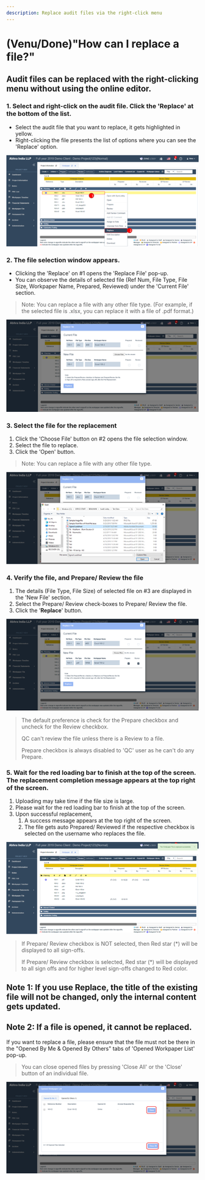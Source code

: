 ```yaml
---
description: Replace audit files via the right-click menu
---
```


# \(Venu/Done\)"How can I replace a file?"

## Audit files can be replaced with the right-clicking menu without using the online editor.

### 1. Select and right-click on the audit file. Click the 'Replace' at the bottom of the list.

* Select the audit file that you want to replace, it gets highlighted in yellow.
* Right-clicking the file presents the list of options where you can see the 'Replace' option.

![](../.gitbook/assets/replace-file-1.png)

### 2. The file selection window appears.

* Clicking the 'Replace' on \#1 opens the 'Replace File' pop-up.
* You can observe the details of selected file \(Ref Num, File Type, File Size, Workpaper Name, Prepared, Reviewed\) under the 'Current File' section.

> Note: You can replace a file with any other file type. \(For example, if the selected file is .xlsx, you can replace it with a file of .pdf format.\)

![](../.gitbook/assets/replace-file-2.png)

### 3. Select the file for the replacement

1. Click the 'Choose File' button on \#2 opens the file selection window.
2. Select the file to replace.
3. Click the 'Open' button.

> Note: You can replace a file with any other file type.

![](../.gitbook/assets/replace-file-3.png)

### 4. Verify the file, and Prepare/ Review the file

1. The details \(File Type, File Size\) of selected file on \#3 are displayed in the 'New File' section. 
2. Select the Prepare/ Review check-boxes to Prepare/ Review the file.
3. Click the '**Replace**' button.  

![](../.gitbook/assets/replace-file-4.png)

> The default preference is check for the Prepare checkbox and uncheck for the Review checkbox.
>
> QC can't review the file unless there is a Review to a file.
>
> Prepare checkbox is always disabled to 'QC' user as he can't do any Prepare.

### 5. Wait for the red loading bar to finish at the top of the screen. The replacement completion message appears at the top right of the screen.

1. Uploading may take time if the file size is large.
2. Please wait for the red loading bar to finish at the top of the screen.
3. Upon successful replacement,
   1. A success message appears at the top right of the screen.
   2. The file gets auto Prepared/ Reviewed if the respective checkbox is selected on the username who replaces the file.

![](../.gitbook/assets/replace-file-5.png)

> If Prepare/ Review checkbox is NOT selected, then Red star \(\*\) will be displayed to all sign-offs.
>
> If Prepare/ Review checkbox is selected, Red star \(\*\) will be displayed to all sign offs and for higher level sign-offs changed to Red color.

## Note 1: If you use Replace, the title of the existing file will not be changed, only the internal content gets updated.

## Note 2: If a file is opened, it cannot be replaced.

If you want to replace a file, please ensure that the file must not be there in the "Opened By Me & Opened By Others" tabs of 'Opened Workpaper List' pop-up.

> You can close opened files by pressing 'Close All' or the 'Close' button of an individual file.

![Project View &amp;gt; Workpaper File &amp;gt; Actions &amp;gt; Opened Workpaper List ](../.gitbook/assets/replace-file-7.png)

